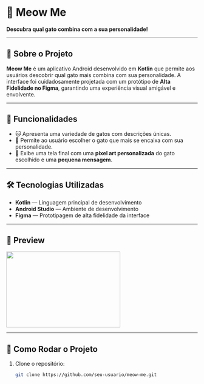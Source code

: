 # 🐾 Meow Me

**Descubra qual gato combina com a sua personalidade!**

---

## 📱 Sobre o Projeto

**Meow Me** é um aplicativo Android desenvolvido em **Kotlin** que permite aos usuários descobrir qual gato mais combina com sua personalidade. A interface foi cuidadosamente projetada com um protótipo de **Alta Fidelidade no Figma**, garantindo uma experiência visual amigável e envolvente.

---

## 🎯 Funcionalidades

- 🐱 Apresenta uma variedade de gatos com descrições únicas.
- 💬 Permite ao usuário escolher o gato que mais se encaixa com sua personalidade.
- 🎨 Exibe uma tela final com uma **pixel art personalizada** do gato escolhido e uma **pequena mensagem**.

---

## 🛠 Tecnologias Utilizadas

- **Kotlin** — Linguagem principal de desenvolvimento
- **Android Studio** — Ambiente de desenvolvimento
- **Figma** — Prototipagem de alta fidelidade da interface

---

## 📸 Preview
<img src="C:\telas-petuniao\Splash.png" width="300" height="200"/>



---

## 🚀 Como Rodar o Projeto

1. Clone o repositório:
   ```bash
   git clone https://github.com/seu-usuario/meow-me.git
